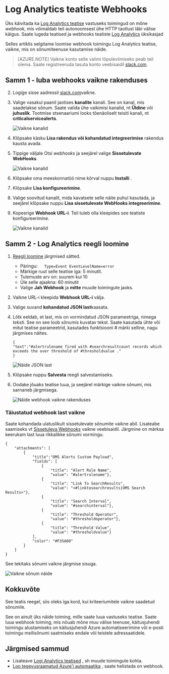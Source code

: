 <properties
   pageTitle="Log Analytics teatiste webhook näidis"
   description="Üks käivitada Log Analytics teatise vastuseks toimingud on mõne *webhook*, mis võimaldab teil autonoomsest mõni väline protsess ühe päringu HTTP kaudu. Selles artiklis tutvustatakse näiteks luua Logi Analytics teatise, kasutades vaikne webhook toiming."
   services="log-analytics"
   documentationCenter=""
   authors="bwren"
   manager="jwhit"
   editor="tysonn" />
<tags
   ms.service="log-analytics"
   ms.devlang="na"
   ms.topic="article"
   ms.tgt_pltfrm="na"
   ms.workload="infrastructure-services"
   ms.date="10/27/2016"
   ms.author="bwren" />

# <a name="webhooks-in-log-analytics-alerts"></a>Log Analytics teatiste Webhooks

Üks käivitada ka [Log Analytics teatise](log-analytics-alerts.md) vastuseks toimingud on mõne *webhook*, mis võimaldab teil autonoomsest ühe HTTP taotlust läbi välise käigus.  Saate lugeda teatised ja webhooks teatiste [Log Analytics](log-analytics-alerts.md) üksikasjad

Selles artiklis selgitame loomise webhook toimingu Log Analytics teatise, vaikne, mis on sõnumiteenuse kasutamise näide.

>[AZURE.NOTE] Vaikne konto selle valimi lõpuleviimiseks peab teil olema.  Saate registreeruda tasuta konto veebisaidil [slack.com](http://slack.com).

## <a name="step-1---enable-webhooks-in-slack"></a>Samm 1 - luba webhooks vaikne rakenduses
2.  Logige sisse aadressil [slack.com](http://slack.com)vaikne.
3.  Valige vasakul paanil jaotises **kanalite** kanali.  See on kanal, mis saadetakse sõnum.  Saate valida ühe vaikimisi kanalid, nt **Üldine** või **juhuslik**.  Tootmise stsenaariumi looks tõenäoliselt teisiti kanali, nt **criticalservicealerts**. <br>

    ![Vaikne kanalid](media/log-analytics-alerts-webhooks/oms-webhooks01.png)

3. Klõpsake käsku **Lisa rakendus või kohandatud integreerimise** rakendus kausta avada.
3.  Tippige väljale Otsi *webhooks* ja seejärel valige **Sissetulevate WebHooks**. <br>

    ![Vaikne kanalid](media/log-analytics-alerts-webhooks/oms-webhooks02.png)

4.  Klõpsake oma meeskonnatöö nime kõrval nuppu **Installi** .
5.  Klõpsake **Lisa konfigureerimine**.
6.  Valige soovitud kanalit, mida kavatsete selle näite puhul kasutada, ja seejärel klõpsake nuppu **Lisa sissetulevate WebHooks integreerimine**.  
6. Kopeerige **Webhook URL-i**.  Teil tuleb olla kleepides see teatiste konfigureerimine. <br>

    ![Vaikne kanalid](media/log-analytics-alerts-webhooks/oms-webhooks05.png)

## <a name="step-2---create-alert-rule-in-log-analytics"></a>Samm 2 - Log Analytics reegli loomine
1.  [Reegli loomine](log-analytics-alerts.md) järgmised sätted.
    - Päringu:```    Type=Event EventLevelName=error ```
    - Märkige ruut selle teatise iga: 5 minutit.
    - Tulemuste arv on: suurem kui 10
    - Üle selle ajaakna: 60 minutit
    - Valige **Jah** **Webhook** ja **mitte** muude toimingute jaoks.
7. Vaikne URL-i kleepida **Webhook URL-i** välja.
8. Valige suvand **kohandatud JSON last**kaasata.
9. Lõtk eeldab, et last, mis on vormindatud JSON parameetriga, nimega *teksti*.  See on see loob sõnumis kuvatav tekst.  Saate kasutada ühte või mitut teatise parameetrid, kasutades funktsiooni *#* märki selline, nagu järgmises näites.

    ```
    {
    "text":"#alertrulename fired with #searchresultcount records which exceeds the over threshold of #thresholdvalue ."
    }
    ```

    ![Näide JSON last](media/log-analytics-alerts-webhooks/oms-webhooks07.png)

9.  Klõpsake nuppu **Salvesta** reegli salvestamiseks.

10. Oodake jõuaks teatise luua, ja seejärel märkige vaikne sõnumi, mis sarnaneb järgmisega.

    ![Näide webhook vaikne rakenduses](media/log-analytics-alerts-webhooks/oms-webhooks08.png)


### <a name="advanced-webhook-payload-for-slack"></a>Täiustatud webhook last vaikne

Saate kohandada ulatuslikult sissetulevate sõnumite vaikne abil. Lisateabe saamiseks vt [Sissetuleva Webhooks](https://api.slack.com/incoming-webhooks) vaikne veebisaidil. Järgmine on märksa keerukam last luua rikkalikke sõnumi vormingu.

    {
        "attachments": [
            {
                "title":"OMS Alerts Custom Payload",
                "fields": [
                    {
                        "title": "Alert Rule Name",
                        "value": "#alertrulename"},
                    {
                        "title": "Link To SearchResults",
                        "value": "<#linktosearchresults|OMS Search Results>"},
                    {
                        "title": "Search Interval",
                        "value": "#searchinterval"},
                    {
                        "title": "Threshold Operator",
                        "value": "#thresholdoperator"},
                    {
                        "title": "Threshold Value",
                        "value": "#thresholdvalue"}
                ],
                "color": "#F35A00"
            }
        ]
    }


See tekitaks sõnumi vaikne järgmise sisuga.

![Vaikne sõnum näide](media/log-analytics-alerts-webhooks/oms-webhooks09.png)

## <a name="summary"></a>Kokkuvõte

See teatis reegel, siis oleks iga kord, kui kriteeriumitele vaikne saadetud sõnumile.  

See on ainult üks näide toiming, mille saate luua vastuseks teatise.  Saate luua webhook toiming, mis nõuab mõne muu välise teenuse, käitusjuhendi toimingu alustamiseks on käitusjuhendi Azure automatiseerimine või e-posti toimingu meilisõnumi saatmiseks endale või teistele adressaatidele.   

## <a name="next-steps"></a>Järgmised sammud

- Lisateave [Logi Analytics teatised](log-analytics-alerts.md) , sh muude toimingute kohta.
- [Loo tegevusraamatud Azure'i automaatika](../automation/automation-webhooks.md) , saate helistada on webhook.
